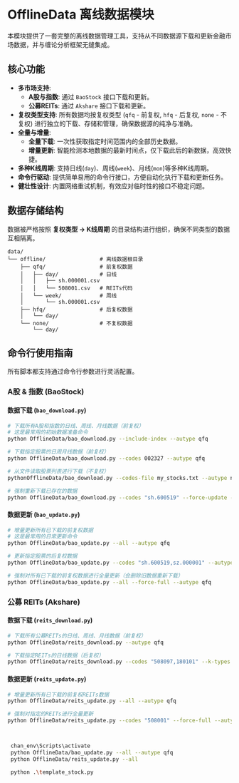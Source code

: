 # OfflineData 离线数据模块

本模块提供了一套完整的离线数据管理工具，支持从不同数据源下载和更新金融市场数据，并与缠论分析框架无缝集成。

## 核心功能

- **多市场支持**:
  - **A股与指数**: 通过 `BaoStock` 接口下载和更新。
  - **公募REITs**: 通过 `Akshare` 接口下载和更新。
- **复权类型支持**: 所有数据均按复权类型 (`qfq` - 前复权, `hfq` - 后复权, `none` - 不复权) 进行独立的下载、存储和管理，确保数据源的纯净与准确。
- **全量与增量**:
  - **全量下载**: 一次性获取指定时间范围内的全部历史数据。
  - **增量更新**: 智能检测本地数据的最新时间点，仅下载此后的新数据，高效快捷。
- **多种K线周期**: 支持日线(`day`)、周线(`week`)、月线(`mon`)等多种K线周期。
- **命令行驱动**: 提供简单易用的命令行接口，方便自动化执行下载和更新任务。
- **健壮性设计**: 内置网络重试机制，有效应对临时性的接口不稳定问题。

## 数据存储结构

数据被严格按照 **复权类型 -> K线周期** 的目录结构进行组织，确保不同类型的数据互相隔离。

```
data/
└── offline/                 # 离线数据根目录
    ├── qfq/                 # 前复权数据
    │   ├── day/             # 日线
    │   │   ├── sh.000001.csv
    │   │   └── 508001.csv   # REITs代码
    │   └── week/            # 周线
    │       └── sh.000001.csv
    ├── hfq/                 # 后复权数据
    │   └── day/
    └── none/                # 不复权数据
        └── day/
```

## 命令行使用指南

所有脚本都支持通过命令行参数进行灵活配置。

### A股 & 指数 (BaoStock)

#### 数据下载 (`bao_download.py`)

```bash
# 下载所有A股和指数的日线、周线、月线数据（前复权）
# 这是最常用的初始数据准备命令
python OfflineData/bao_download.py --include-index --autype qfq

# 下载指定股票的日周月线数据（前复权）
python OfflineData/bao_download.py --codes 002327 --autype qfq

# 从文件读取股票列表进行下载（不复权）
pythonOfflineData/bao_download.py --codes-file my_stocks.txt --autype none

# 强制重新下载已存在的数据
python OfflineData/bao_download.py --codes "sh.600519" --force-update --autype qfq
```

#### 数据更新 (`bao_update.py`)

```bash
# 增量更新所有已下载的前复权数据
# 这是最常用的日常更新命令
python OfflineData/bao_update.py --all --autype qfq

# 更新指定股票的后复权数据
python OfflineData/bao_update.py --codes "sh.600519,sz.000001" --autype hfq

# 强制对所有已下载的前复权数据进行全量更新（会删除旧数据重新下载）
python OfflineData/bao_update.py --all --force-full --autype qfq
```

### 公募 REITs (Akshare)

#### 数据下载 (`reits_download.py`)

```bash
# 下载所有公募REITs的日线、周线、月线数据（前复权）
python OfflineData/reits_download.py --autype qfq

# 下载指定REITs的日线数据（后复权）
python OfflineData/reits_download.py --codes "508097,180101" --k-types day week mon --autype none
```

#### 数据更新 (`reits_update.py`)

```bash
# 增量更新所有已下载的前复权REITs数据
python OfflineData/reits_update.py --all --autype qfq

# 强制对指定的REITs进行全量更新
python OfflineData/reits_update.py --codes "508001" --force-full --autype qfq



 chan_env\Scripts\activate
 python OfflineData/bao_update.py --all --autype qfq
 python OfflineData/reits_update.py --all

 python .\template_stock.py
